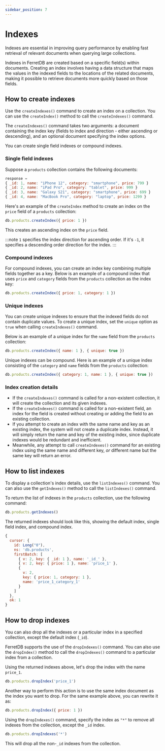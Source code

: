 ```yaml
---
sidebar_position: 7
---
```


# Indexes

Indexes are essential in improving query performance by enabling fast retrieval of relevant documents when querying large collections.

Indexes in FerretDB are created based on a specific field(s) within documents.
Creating an index involves having a data structure that maps the values in the indexed fields to the locations of the related documents, making it possible to retrieve documents more quickly based on those fields.

## How to create indexes

Use the `createIndexes()` command to create an index on a collection.
You can use the `createIndex()` method to call the `createIndexes()` command.

The `createIndexes()` command takes two arguments: a document containing the index key (fields to index and direction - either ascending or descending), and an optional document specifying the index options.

You can create single field indexes or compound indexes.

### Single field indexes

Suppose a `products` collection contains the following documents:

```javascript
response =
{ _id: 1, name: "iPhone 12", category: "smartphone", price: 799 }
{ _id: 2, name: "iPad Pro", category: "tablet", price: 999 }
{ _id: 3, name: "Galaxy S21", category: "smartphone", price: 699 }
{ _id: 4, name: "MacBook Pro", category: "laptop", price: 1299 }
```

Here's an example of the `createIndex` method to create an index on the `price` field of a `products` collection:

```javascript
db.products.createIndex({ price: 1 })
```

This creates an ascending index on the `price` field.

:::note
`1` specifies the index direction for ascending order.
If it's `-1`, it specifies a descending order direction for the index.
:::

### Compound indexes

For compound indexes, you can create an index key combining multiple fields together as a key.
Below is an example of a compound index that uses `price` and `category` fields
from the `products` collection as the index key:

```javascript
db.products.createIndex({ price: 1, category: 1 })
```

### Unique indexes

You can create unique indexes to ensure that the indexed fields do not contain duplicate values.
To create a unique index, set the `unique` option as `true` when calling `createIndexes()` command.

Below is an example of a unique index for the `name` field from the `products` collection:

```javascript
db.products.createIndex({ name: 1 }, { unique: true })
```

Unique indexes can be compound.
Here is an example of a unique index consisting
of the `category` and `name` fields from the `products` collection:

```javascript
db.products.createIndex({ category: 1, name: 1 }, { unique: true })
```

### Index creation details

- If the `createIndexes()` command is called for a non-existent collection, it will create the collection and its given indexes.
- If the `createIndexes()` command is called for a non-existent field, an index for the field is created without creating or adding the field to an existing collection.
- If you attempt to create an index with the same name and key as an existing index, the system will not create a duplicate index.
  Instead, it will simply return the name and key of the existing index, since duplicate indexes would be redundant and inefficient.
- Meanwhile, any attempt to call `createIndexes()` command for an existing index using the same name and different key, _or_ different name but the same key will return an error.

## How to list indexes

To display a collection's index details, use the `listIndexes()` command.
You can also use the `getIndexes()` method to call the `listIndexes()` command.

To return the list of indexes in the `products` collection, use the following command:

```javascript
db.products.getIndexes()
```

The returned indexes should look like this, showing the default index, single field index, and compound index.

```javascript
{
  cursor: {
    id: Long("0"),
    ns: 'db.products',
    firstBatch: [
      { v: 2, key: { _id: 1 }, name: '_id_' },
      { v: 2, key: { price: 1 }, name: 'price_1' },
      {
        v: 2,
        key: { price: 1, category: 1 },
        name: 'price_1_category_1'
      }
    ]
  },
  ok: 1
}
```

## How to drop indexes

You can also drop all the indexes or a particular index in a specified collection, except the default index (`_id`).

FerretDB supports the use of the `dropIndexes()` command.
You can also use the `dropIndex()` method to call the `dropIndexes()` command to a particular index from a collection.

Using the returned indexes above, let's drop the index with the name `price_1`.

```javascript
db.products.dropIndex('price_1')
```

Another way to perform this action is to use the same index document as the index you want to drop.
For the same example above, you can rewrite it as:

```javascript
db.products.dropIndex({ price: 1 })
```

Using the `dropIndexes()` command, specify the index as `"*"` to remove all indexes from the collection, except the `_id` index.

```javascript
db.products.dropIndexes('*')
```

This will drop all the non-`_id` indexes from the collection.

